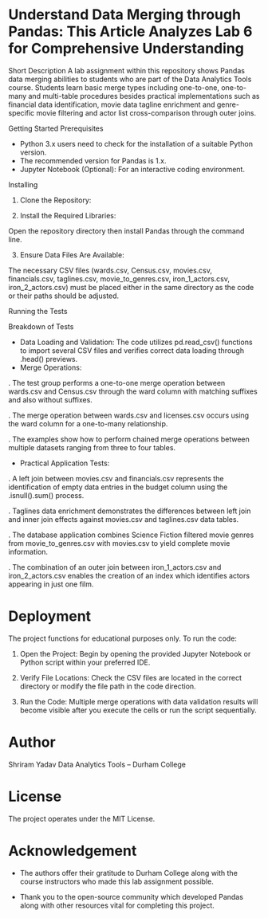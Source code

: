 # Understand Data Merging through Pandas: This Article Analyzes Lab 6 for Comprehensive Understanding

Short Description
A lab assignment within this repository shows Pandas data merging abilities to students who are part of the Data Analytics Tools course. Students learn basic merge types including one-to-one, one-to-many and multi-table procedures besides practical implementations such as financial data identification, movie data tagline enrichment and genre-specific movie filtering and actor list cross-comparison through outer joins.

Getting Started
Prerequisites
- Python 3.x users need to check for the installation of a suitable Python version.
- The recommended version for Pandas is 1.x.
- Jupyter Notebook (Optional): For an interactive coding environment.

Installing
1. Clone the Repository:


2. Install the Required Libraries:

Open the repository directory then install Pandas through the command line.


3. Ensure Data Files Are Available:

The necessary CSV files (wards.csv, Census.csv, movies.csv, financials.csv, taglines.csv, movie_to_genres.csv, iron_1_actors.csv, iron_2_actors.csv) must be placed either in the same directory as the code or their paths should be adjusted.

Running the Tests

Breakdown of Tests
- Data Loading and Validation:
The code utilizes pd.read_csv() functions to import several CSV files and verifies correct data loading through .head() previews.
- Merge Operations:

. The test group performs a one-to-one merge operation between wards.csv and Census.csv through the ward column with matching suffixes and also without suffixes.

. The merge operation between wards.csv and licenses.csv occurs using the ward column for a one-to-many relationship.

. The examples show how to perform chained merge operations between multiple datasets ranging from three to four tables.

- Practical Application Tests:

. A left join between movies.csv and financials.csv represents the identification of empty data entries in the budget column using the .isnull().sum() process.

. Taglines data enrichment demonstrates the differences between left join and inner join effects against movies.csv and taglines.csv data tables.

. The database application combines Science Fiction filtered movie genres from movie_to_genres.csv with movies.csv to yield complete movie information.

. The combination of an outer join between iron_1_actors.csv and iron_2_actors.csv enables the creation of an index which identifies actors appearing in just one film.

# Deployment
The project functions for educational purposes only. To run the code:

1. Open the Project:
Begin by opening the provided Jupyter Notebook or Python script within your preferred IDE.

2. Verify File Locations:
Check the CSV files are located in the correct directory or modify the file path in the code direction.

3. Run the Code:
Multiple merge operations with data validation results will become visible after you execute the cells or run the script sequentially.

# Author
Shriram Yadav
Data Analytics Tools – Durham College

# License
The project operates under the MIT License.

# Acknowledgement
- The authors offer their gratitude to Durham College along with the course instructors who made this lab assignment possible.

- Thank you to the open-source community which developed Pandas along with other resources vital for completing this project.
